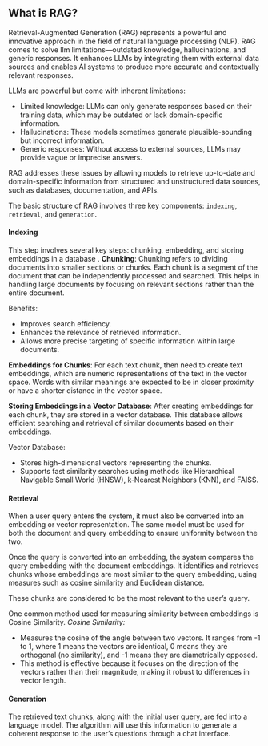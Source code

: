 ## What is RAG?
Retrieval-Augmented Generation (RAG) represents a powerful and innovative approach in the field of natural language processing (NLP). RAG comes to solve  llm limitations—outdated knowledge, hallucinations, and generic responses. It enhances LLMs by integrating them with external data sources and  enables AI systems to produce more accurate and contextually relevant responses.

LLMs are powerful but come with inherent limitations:

* Limited knowledge: LLMs can only generate responses based on their training data, which may be outdated or lack domain-specific information.
* Hallucinations: These models sometimes generate plausible-sounding but incorrect information.
* Generic responses: Without access to external sources, LLMs may provide vague or imprecise answers.

RAG addresses these issues by allowing models to retrieve up-to-date and domain-specific information from structured and unstructured data sources, such as databases, documentation, and APIs.

The basic structure of RAG involves three key components: `indexing`, `retrieval`, and `generation`.

#### Indexing
This step involves several key steps: chunking, embedding, and storing embeddings in a database .
**Chunking**:
Chunking refers to dividing documents into smaller sections or chunks. Each chunk is a segment of the document that can be independently processed and searched. This helps in handling large documents by focusing on relevant sections rather than the entire document.

Benefits:

- Improves search efficiency.
- Enhances the relevance of retrieved information.
- Allows more precise targeting of specific information within large documents.

**Embeddings for Chunks**:
For each text chunk, then need to create text embeddings, which are numeric representations of the text in the vector space. Words with similar meanings are expected to be in closer proximity or have a shorter distance in the vector space. 

**Storing Embeddings in a Vector Database**:
After creating embeddings for each chunk, they are stored in a vector database. This database allows efficient searching and retrieval of similar documents based on their embeddings.

Vector Database:

- Stores high-dimensional vectors representing the chunks.
- Supports fast similarity searches using methods like Hierarchical Navigable Small World (HNSW), k-Nearest Neighbors (KNN), and FAISS.


#### Retrieval
When a user query enters the system, it must also be converted into an embedding or vector representation. The same model must be used for both the document and query embedding to ensure uniformity between the two.

Once the query is converted into an embedding, the system compares the query embedding with the document embeddings. It identifies and retrieves chunks whose embeddings are most similar to the query embedding, using measures such as cosine similarity and Euclidean distance.

These chunks are considered to be the most relevant to the user’s query.

One common method used for measuring similarity between embeddings is Cosine Similarity.
*Cosine Similarity:*

- Measures the cosine of the angle between two vectors. It ranges from -1 to 1, where 1 means the vectors are identical, 0 means they are orthogonal (no similarity), and -1 means they are diametrically opposed.
- This method is effective because it focuses on the direction of the vectors rather than their magnitude, making it robust to differences in vector length.

#### Generation
The retrieved text chunks, along with the initial user query, are fed into a language model. The algorithm will use this information to generate a coherent response to the user’s questions through a chat interface.